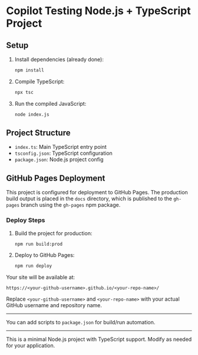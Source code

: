# Copilot Testing Node.js + TypeScript Project

## Setup

1. Install dependencies (already done):
   ```sh
   npm install
   ```
2. Compile TypeScript:
   ```sh
   npx tsc
   ```
3. Run the compiled JavaScript:
   ```sh
   node index.js
   ```

## Project Structure
- `index.ts`: Main TypeScript entry point
- `tsconfig.json`: TypeScript configuration
- `package.json`: Node.js project config


## GitHub Pages Deployment

This project is configured for deployment to GitHub Pages. The production build output is placed in the `docs` directory, which is published to the `gh-pages` branch using the `gh-pages` npm package.

### Deploy Steps

1. Build the project for production:
   ```sh
   npm run build:prod
   ```
2. Deploy to GitHub Pages:
   ```sh
   npm run deploy
   ```

Your site will be available at:

```
https://<your-github-username>.github.io/<your-repo-name>/
```

Replace `<your-github-username>` and `<your-repo-name>` with your actual GitHub username and repository name.

---

You can add scripts to `package.json` for build/run automation.

---

This is a minimal Node.js project with TypeScript support. Modify as needed for your application.
